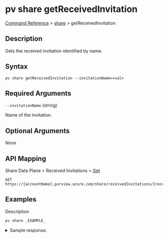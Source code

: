 # pv share getReceivedInvitation

[Command Reference](../../../README.md#command-reference) > [share](./main.md) >  getReceivedInvitation

## Description

Gets the received invitation identified by name.

## Syntax

```
pv share getReceivedInvitation --invitationName=<val>
```

## Required Arguments

`--invitationName` (string)

Name of the invitation.

## Optional Arguments

*None*

## API Mapping

Share Data Plane > Received Invitations > [Get](https://docs.microsoft.com/en-us/rest/api/purview/sharedataplane/received-invitations/get)
```
GET https://{accountName}.purview.azure.com/share/receivedInvitations/{receivedInvitationName}
```

## Examples

Description
```powershell
pv share _EXAMPLE_
```


<details><summary>Sample response.</summary>
<p>

```json
{
    "key": "value"
}
```
</p>
</details>
